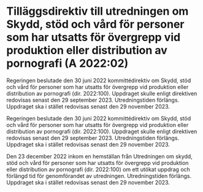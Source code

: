 # Tilläggsdirektiv till utredningen om Skydd, stöd och vård för personer som har utsatts för övergrepp vid produktion eller distribution av pornografi (A 2022:02)

Regeringen beslutade den 30 juni 2022 kommittédirektiv om Skydd, stöd och vård för personer som har utsatts för övergrepp vid produktion eller distribution av pornografi (dir. 2022:100). Uppdraget skulle enligt direktiven redovisas senast den 29 september 2023. Utredningstiden förlängs. Uppdraget ska i stället redovisas senast den 29 november 2023.

Regeringen beslutade den 30 juni 2022 kommittédirektiv om Skydd, stöd och vård för personer som har utsatts för övergrepp vid produktion eller distribution av pornografi (dir. 2022:100). Uppdraget skulle enligt direktiven redovisas senast den 29 september 2023. Utredningstiden förlängs. Uppdraget ska i stället redovisas senast den 29 november 2023.

Den 23 december 2022 inkom en hemställan från Utredningen om skydd, stöd och vård för personer som har utsatts för övergrepp vid produktion eller distribution av pornografi (dir. 2022:100) om ett utökat uppdrag och förlängd tid för genomförandet av utredningen. Utredningstiden förlängs. Uppdraget ska i stället redovisas senast den 29 november 2023.
